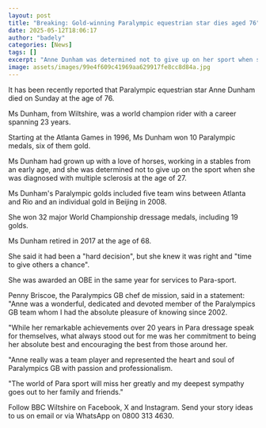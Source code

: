 ```yaml
---
layout: post
title: "Breaking: Gold-winning Paralympic equestrian star dies aged 76"
date: 2025-05-12T18:06:17
author: "badely"
categories: [News]
tags: []
excerpt: "Anne Dunham was determined not to give up on her sport when she was diagnosed with MS aged 27."
image: assets/images/99e4f609c41969aa629917fe8cc8d84a.jpg
---
```


It has been recently reported that Paralympic equestrian star Anne Dunham died on Sunday at the age of 76.

Ms Dunham, from Wiltshire, was a world champion rider with a career spanning 23 years.

Starting at the Atlanta Games in 1996, Ms Dunham won 10 Paralympic medals, six of them gold.

Ms Dunham had grown up with a love of horses, working in a stables from an early age, and she was determined not to give up on the sport when she was diagnosed with multiple sclerosis at the age of 27.

Ms Dunham's Paralympic golds included five team wins between Atlanta and Rio and an individual gold in Beijing in 2008.

She won 32 major World Championship dressage medals, including 19 golds.

Ms Dunham retired in 2017 at the age of 68.

She said it had been a "hard decision", but she knew it was right and "time to give others a chance". 

She was awarded an OBE in the same year for services to Para-sport.

Penny Briscoe, the Paralympics GB chef de mission, said in a statement: "Anne was a wonderful, dedicated and devoted member of the Paralympics GB team whom I had the absolute pleasure of knowing since 2002. 

"While her remarkable achievements over 20 years in Para dressage speak for themselves, what always stood out for me was her commitment to being her absolute best and encouraging the best from those around her. 

"Anne really was a team player and represented the heart and soul of Paralympics GB with passion and professionalism. 

"The world of Para sport will miss her greatly and my deepest sympathy goes out to her family and friends."

Follow BBC Wiltshire on Facebook, X and Instagram. Send your story ideas to us on email or via WhatsApp on 0800 313 4630.

